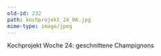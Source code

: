 ```yaml
---
old-id: 232
path: kochprojekt_24_06.jpg
mime-type: image/jpeg
---
```

Kochprojekt Woche 24:
geschnittene Champignons
